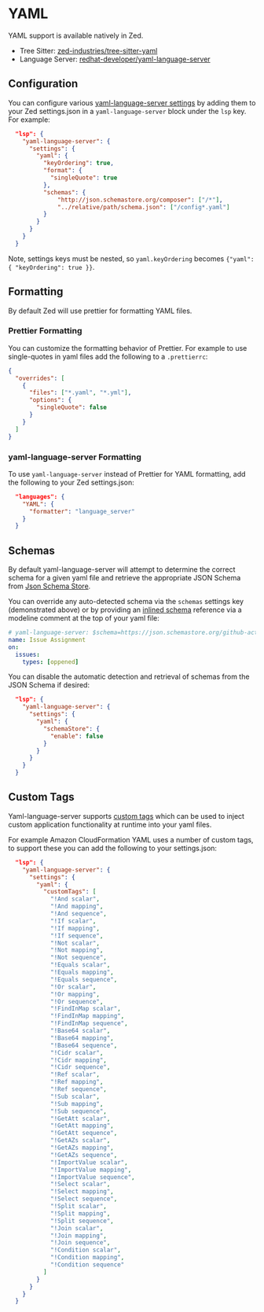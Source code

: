 # YAML

YAML support is available natively in Zed.

- Tree Sitter: [zed-industries/tree-sitter-yaml](https://github.com/zed-industries/tree-sitter-yaml)
- Language Server: [redhat-developer/yaml-language-server](https://github.com/redhat-developer/yaml-language-server)

## Configuration

You can configure various [yaml-language-server settings](https://github.com/redhat-developer/yaml-language-server?tab=readme-ov-file#language-server-settings) by adding them to your Zed settings.json in a `yaml-language-server` block under the `lsp` key. For example:

```json
  "lsp": {
    "yaml-language-server": {
      "settings": {
        "yaml": {
          "keyOrdering": true,
          "format": {
            "singleQuote": true
          },
          "schemas": {
              "http://json.schemastore.org/composer": ["/*"],
              "../relative/path/schema.json": ["/config*.yaml"]
          }
        }
      }
    }
  }
```

Note, settings keys must be nested, so `yaml.keyOrdering` becomes `{"yaml": { "keyOrdering": true }}`.

## Formatting

By default Zed will use prettier for formatting YAML files.

### Prettier Formatting

You can customize the formatting behavior of Prettier. For example to use single-quotes in yaml files add the following to a `.prettierrc`:

```json
{
  "overrides": [
    {
      "files": ["*.yaml", "*.yml"],
      "options": {
        "singleQuote": false
      }
    }
  ]
}
```

### yaml-language-server Formatting

To use `yaml-language-server` instead of Prettier for YAML formatting, add the following to your Zed settings.json:

```json
  "languages": {
    "YAML": {
      "formatter": "language_server"
    }
  }
```

## Schemas

By default yaml-language-server will attempt to determine the correct schema for a given yaml file and retrieve the appropriate JSON Schema from [Json Schema Store](https://schemastore.org/).

You can override any auto-detected schema via the `schemas` settings key (demonstrated above) or by providing an [inlined schema](https://github.com/redhat-developer/yaml-language-server#using-inlined-schema) reference via a modeline comment at the top of your yaml file:

```yaml
# yaml-language-server: $schema=https://json.schemastore.org/github-action.json
name: Issue Assignment
on:
  issues:
    types: [oppened]
```

You can disable the automatic detection and retrieval of schemas from the JSON Schema if desired:

```json
  "lsp": {
    "yaml-language-server": {
      "settings": {
        "yaml": {
          "schemaStore": {
            "enable": false
          }
        }
      }
    }
  }
```

## Custom Tags

Yaml-language-server supports [custom tags](https://github.com/redhat-developer/yaml-language-server#adding-custom-tags) which can be used to inject custom application functionality at runtime into your yaml files.

For example Amazon CloudFormation YAML uses a number of custom tags, to support these you can add the following to your settings.json:

```json
  "lsp": {
    "yaml-language-server": {
      "settings": {
        "yaml": {
          "customTags": [
            "!And scalar",
            "!And mapping",
            "!And sequence",
            "!If scalar",
            "!If mapping",
            "!If sequence",
            "!Not scalar",
            "!Not mapping",
            "!Not sequence",
            "!Equals scalar",
            "!Equals mapping",
            "!Equals sequence",
            "!Or scalar",
            "!Or mapping",
            "!Or sequence",
            "!FindInMap scalar",
            "!FindInMap mapping",
            "!FindInMap sequence",
            "!Base64 scalar",
            "!Base64 mapping",
            "!Base64 sequence",
            "!Cidr scalar",
            "!Cidr mapping",
            "!Cidr sequence",
            "!Ref scalar",
            "!Ref mapping",
            "!Ref sequence",
            "!Sub scalar",
            "!Sub mapping",
            "!Sub sequence",
            "!GetAtt scalar",
            "!GetAtt mapping",
            "!GetAtt sequence",
            "!GetAZs scalar",
            "!GetAZs mapping",
            "!GetAZs sequence",
            "!ImportValue scalar",
            "!ImportValue mapping",
            "!ImportValue sequence",
            "!Select scalar",
            "!Select mapping",
            "!Select sequence",
            "!Split scalar",
            "!Split mapping",
            "!Split sequence",
            "!Join scalar",
            "!Join mapping",
            "!Join sequence",
            "!Condition scalar",
            "!Condition mapping",
            "!Condition sequence"
          ]
        }
      }
    }
  }
```
